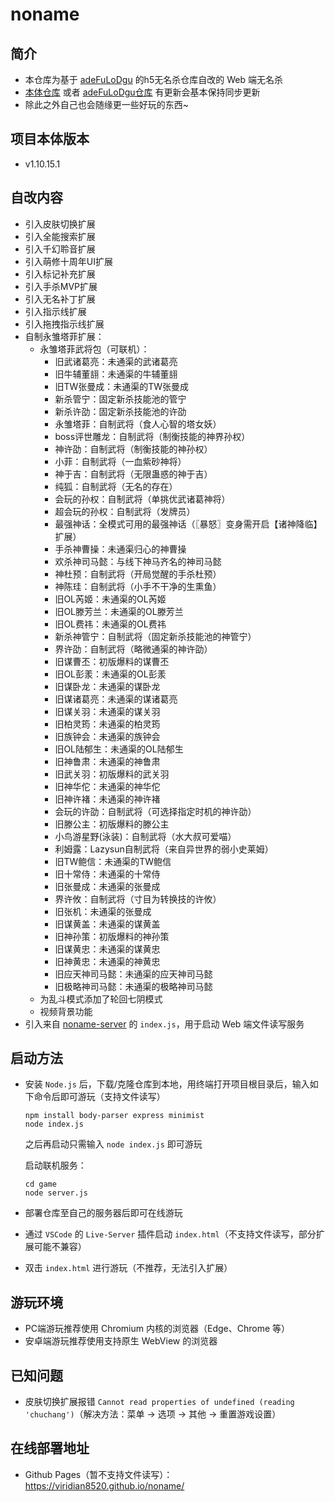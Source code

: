 # noname
## 简介

- 本仓库为基于 [adeFuLoDgu](https://github.com/adeFuLoDgu) 的h5无名杀仓库自改的 Web 端无名杀
- [本体仓库](https://github.com/libccy/noname) 或者 [adeFuLoDgu仓库](https://github.com/adeFuLoDgu/noname) 有更新会基本保持同步更新
- 除此之外自己也会随缘更一些好玩的东西~

## 项目本体版本

- v1.10.15.1

## 自改内容

- 引入皮肤切换扩展
- 引入全能搜索扩展
- 引入千幻聆音扩展
- 引入萌修十周年UI扩展
- 引入标记补充扩展
- 引入手杀MVP扩展
- 引入无名补丁扩展
- 引入指示线扩展
- 引入拖拽指示线扩展
- 自制永雏塔菲扩展：
  - 永雏塔菲武将包（可联机）：
    - 旧武诸葛亮：未通渠的武诸葛亮
    - 旧牛辅董翓：未通渠的牛辅董翓
    - 旧TW张曼成：未通渠的TW张曼成
    - 新杀管宁：固定新杀技能池的管宁
    - 新杀许劭：固定新杀技能池的许劭
    - 永雏塔菲：自制武将（食人心智的塔女妖）
    - boss评世雕龙：自制武将（制衡技能的神界孙权）
    - 神许劭：自制武将（制衡技能的神孙权）
    - 小菲：自制武将（一血紫砂神将）
    - 神于吉：自制武将（无限蛊惑的神于吉）
    - 纯狐：自制武将（无名的存在）
    - 会玩的孙权：自制武将（单挑优武诸葛神将）
    - 超会玩的孙权：自制武将（发牌员）
    - 最强神话：全模式可用的最强神话（〖暴怒〗变身需开启【诸神降临】扩展）
    - 手杀神曹操：未通渠归心的神曹操
    - 欢杀神司马懿：与线下神马齐名的神司马懿
    - 神杜预：自制武将（开局觉醒的手杀杜预）
    - 神陈珪：自制武将（小手不干净的生熏鱼）
    - 旧OL芮姬：未通渠的OL芮姬
    - 旧OL滕芳兰：未通渠的OL滕芳兰
    - 旧OL费祎：未通渠的OL费祎
    - 新杀神管宁：自制武将（固定新杀技能池的神管宁）
    - 界许劭：自制武将（略微通渠的神许劭）
    - 旧谋曹丕：初版爆料的谋曹丕
    - 旧OL彭羕：未通渠的OL彭羕
    - 旧谋卧龙：未通渠的谋卧龙
    - 旧谋诸葛亮：未通渠的谋诸葛亮
    - 旧谋关羽：未通渠的谋关羽
    - 旧柏灵筠：未通渠的柏灵筠
    - 旧族钟会：未通渠的族钟会
    - 旧OL陆郁生：未通渠的OL陆郁生
    - 旧神鲁肃：未通渠的神鲁肃
    - 旧武关羽：初版爆料的武关羽
    - 旧神华佗：未通渠的神华佗
    - 旧神许褚：未通渠的神许褚
    - 会玩的许劭：自制武将（可选择指定时机的神许劭）
    - 旧滕公主：初版爆料的滕公主
    - 小鸟游星野(泳装)：自制武将（水大叔可爱喵）
    - 利姆露：Lazysun自制武将（来自异世界的弱小史莱姆）
    - 旧TW鲍信：未通渠的TW鲍信
    - 旧十常侍：未通渠的十常侍
    - 旧张曼成：未通渠的张曼成
    - 界许攸：自制武将（寸目为转换技的许攸）
    - 旧张机：未通渠的张曼成
    - 旧谋黄盖：未通渠的谋黄盖
    - 旧神孙策：初版爆料的神孙策
    - 旧谋黄忠：未通渠的谋黄忠
    - 旧神黄忠：未通渠的神黄忠
    - 旧应天神司马懿：未通渠的应天神司马懿
    - 旧极略神司马懿：未通渠的极略神司马懿
  - 为乱斗模式添加了轮回七阴模式
  - 视频背景功能
- 引入来自 [noname-server](https://github.com/nonameShijian/noname-server) 的 `index.js`，用于启动 Web 端文件读写服务

## 启动方法

- 安装 `Node.js` 后，下载/克隆仓库到本地，用终端打开项目根目录后，输入如下命令后即可游玩（支持文件读写）

  ```
  npm install body-parser express minimist
  node index.js
  ```

  之后再启动只需输入 `node index.js` 即可游玩

  启动联机服务：

  ```
  cd game
  node server.js
  ```

- 部署仓库至自己的服务器后即可在线游玩

- 通过 `VSCode` 的 `Live-Server` 插件启动 `index.html`（不支持文件读写，部分扩展可能不兼容）

- 双击 `index.html` 进行游玩（不推荐，无法引入扩展）

## 游玩环境

- PC端游玩推荐使用 Chromium 内核的浏览器（Edge、Chrome 等）
- 安卓端游玩推荐使用支持原生 WebView 的浏览器

## 已知问题

- 皮肤切换扩展报错 `Cannot read properties of undefined (reading 'chuchang')`（解决方法：菜单 -> 选项 -> 其他 -> 重置游戏设置）

## 在线部署地址

- Github Pages（暂不支持文件读写）：https://viridian8520.github.io/noname/

